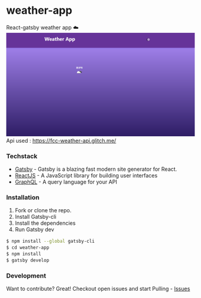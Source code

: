 # weather-app
React-gatsby weather app :cloud:
![](https://raw.githubusercontent.com/Trapsta/RI/master/Screenshots/eee6439a-38b5-4e13-83f8-9b5cf2ad8315.png)
Api used : https://fcc-weather-api.glitch.me/

### Techstack
* [Gatsby](https://www.gatsbyjs.org/) - Gatsby is a blazing fast modern site generator for React.
* [ReactJS](https://reactjs.org) - A JavaScript library for building user interfaces
* [GraphQL](https://graphql.org) - A query language for your API

### Installation
1. Fork or clone the repo.
2. Install Gatsby-cli
3. Install the dependencies 
4. Run Gatsby dev

```sh
$ npm install --global gatsby-cli
$ cd weather-app
$ npm install 
$ gatsby develop
```




### Development

Want to contribute? Great!
Checkout open issues and start Pulling - [Issues](../../issues/)







